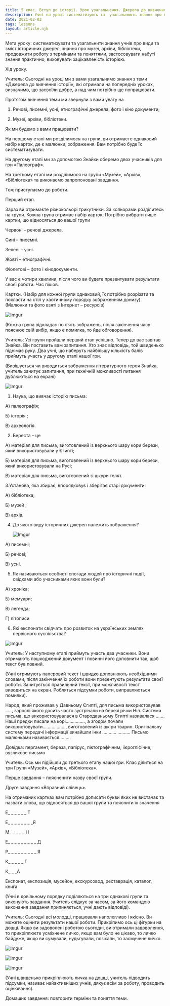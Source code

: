 ```yaml
---
title: 5 клас. Вступ до історії. Урок узагальнення. Джерела до вивчення історії.
description: Учні на уроці систематизують та  узагальнюють знання про види та зміст історичних джерел, знання про музеї, архіви, бібліотеки, продовжують роботу з термінами та поняттями, застосовують набуті знання практично, урок виховує зацікавленість історією.
date: 2021-02-02
tags: lessons
layout: article.njk
---
```


Мета уроку: систематизувати та  узагальнити знання учнів про види та зміст історичних джерел, знання про музеї, архіви, бібліотеки, продовжити роботу з термінами та поняттями, застосовувати набуті знання практично, виховувати зацікавленість історією.

 Хід уроку.

Учитель: Сьогодні на уроці ми з вами узагальнимо знання з теми «Джерела до вивчення історії», які отримали на попередніх уроках, визначимо, що засвоїли добре, а над чим потрібно ще попрацювати.

Протягом вивчення теми ми звернули з вами увагу на

1. Речові, писемні, усні, етнографічні джерела, фото і кіно документи;

2. Музеї, архіви, бібліотеки.

Як ми будемо з вами працювати?

На першому етапі ми розділимося на групи, ви отримаєте однаковий набір карток, де є  малюнки, зображення. Вам потрібно буде їх систематизувати.

На другому етапі ми за допомогою Знайки оберемо двох учасників для гри «Палеограф».

На третьому етапі ми розділимося на групи «Музей», «Архів», «Бібліотека» та виконаємо запропоновані завдання.

Тож приступаємо до роботи.

Перший етап.

Зараз ви отримаєте різнокольорі трикутники. За кольорами розділитесь на групи. Кожна група отримає набір карток. Потрібно вибрати лише картки, що відносяться до вашої групи

Червоні – речові джерела.

Сині – писемні.

Зелені – усні.

Жовті – етнографічні.

Фіолетові – фото і кінодокументи.

У вас є чотири хвилини, після чого ви будете презентувати результати своєї роботи. Час пішов.

 Картки. (Набір для кожної групи однаковий, їх потрібно розрізати та покласти на стіл у хаотичному порядку зображенням донизу). (Малюнки та фото взяті з Інтернет – ресурсів)

![Imgur](https://i.imgur.com/FeRoqMg.png)

(Кожна група відкладає по п’ять зображень, після закінчення часу пояснює свій вибір, якщо є помилка, то йде обговорення).

Учитель: Усі групи пройшли перший етап успішно. Тепер до вас завітав Знайка. Він поставить вам запитання. Хто знає відповідь, той швиденько піднімає руку. Два учні, що наберуть найбільшу кількість балів приймуть участь у другому етапі нашої гри.

(Вивішується чи виводиться зображення літературного героя Знайка, учитель зачитує запитання, при технічній можливості питання дублюються на екрані)

![Imgur](https://i.imgur.com/O6WGmxn.png)

1. Наука, що вивчає історію письма:

А) палеографія;    

Б) історія ;

В) археологія.

2. Береста – це

А) матеріал для письма, виготовлений із верхнього шару кори берези, який використовували у Єгипті;    

Б) матеріал для письма, виготовлений із верхнього шару кори берези, який використовували на Русі;

В) матеріал для письма, виготовлений зі шкури телят.

3.Установа, яка збирає, впорядковує і зберігає старі документи:

А) бібліотека;    

Б) музей ;

В) архів.

4. До якого виду історичних джерел належить зображення? 

   ![Imgur](https://i.imgur.com/sC9RIan.png)

А) писемні;    

Б) речові;

В) усні.

5. Як називаються особисті спогади людей про історичні події, свідками або учасниками яких вони були? 

А) хроніка; 

Б) мемуари;

В) легенда;

Г) літописи

6. Які експонати свідчать про розвиток на українських землях первісного суспільства? 

![Imgur](https://i.imgur.com/taFcMSh.png)

Учитель: У наступному етапі приймуть участь два учасники. Вони отримають пошкоджений документ і повинні його доповнити так, щоб текст був повний. 

(Учні отримують паперовий текст і швидко доповнюють необхідними словами, після закінчення їх роботи вони презентують результати своєї роботи. Зачитується правильний текст, при можливості текст виводиться на екран. Робляться підсумки роботи, виправляються помилки).

Народ, який проживав у Давньому Єгипті, для письма використовував ….., зарослі якого досить часто зустрічали на березі річки Ніл. Система письма, що використовувалася в Стародавньому Єгипті називалася ……. Наші предки писали на корі……………, а згодом почали використовувати………………, виготовлений із шкіри тварин. Оригінальну систему передачі інформації винайшли інки ………..   ………. Письмо малюнками називається………

Довідка: пергамент,  береза, папірус, піктографічним, іієрогліфічне, вузликове письмо 

Учитель: Ось ми підійшли до третього етапу нашої гри. Клас ділиться на три Групи «Музей», «Архів», «Бібліотека». 

Перше завдання –  поясненити назву своєї групи.

Друге завдання «Вправний олівець».

На отриманих картках вам потрібно дописати букви яких не вистачає та назвати слова, що відносяться до вашої групи та пояснити їх значення

Е_ _ _ _ _ _ Т

Е_ _ _ _ _ _ _ _Я

М_ _ _ _ _ Н

Е_ _ _ _ _ _ _ _ _ Д

Р_ _ _ _ _ _ _ _ _ Я

К_ _ _ _ _ Г

К_ _ _А

Експонат, експозиція, мусейон, екскурсовод, реставрація, каталог, книга

(Учні в довільному порядку поділяються на три однакові групи та виконують завдання. Учитель слідкує за часом, за його командою виконання завдання припиняється, учні дають відповіді).

 Учитель: Сьогодні всі молодці, працювали наполегливо і якісно. Ви можете оцінити результати нашої роботи. Прикріпимо ось ці фігурки на дошці. Якщо ви задоволені роботою сьогодні, ви отримали задоволення, то прикріплюєте усміхнене личко, якщо вам було не цікаво, то личко байдуже, якщо ви сумували, нудьгували, позіхали, то засмучене личко.

 ![Imgur](https://i.imgur.com/sdVAI8g.png)

![Imgur](https://i.imgur.com/YBeX51C.png)

![Imgur](https://i.imgur.com/8jYJ2em.png)

(Учні швиденько прикріплюють личка на дошці, учитель підводить підсумки, називає найактивніших учнів, дякує всім за роботу, проводить оцінювання).

 Домашнє завдання: повторити терміни та поняття теми. 

 